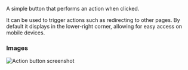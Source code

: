 A simple button that performs an action when clicked.

It can be used to trigger actions such as redirecting to other pages. By default it displays in the
lower-right corner, allowing for easy access on mobile devices.

### Images

![Action button screenshot](https://gitlab.com/appsemble/appsemble/-/raw/0.32.1-test.5/config/assets/action-button.png)
